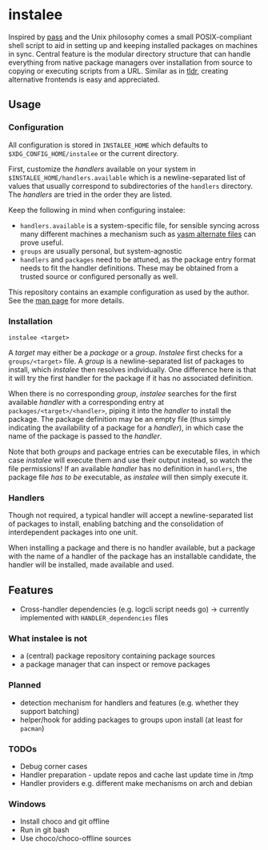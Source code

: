 # instalee

Inspired by [pass](passwordstore.org "The standard Unix password manager")
and the Unix philosophy 
comes a small POSIX-compliant shell script
to aid in setting up and keeping installed packages on machines in sync.
Central feature is the modular directory structure 
that can handle everything from native package managers 
over installation from source
to copying or executing scripts from a URL.
Similar as in [tldr](https://github.com/tldr-pages/tldr),
creating alternative frontends is easy and appreciated.

## Usage

### Configuration

All configuration is stored in `INSTALEE_HOME` 
which defaults to `$XDG_CONFIG_HOME/instalee`
or the current directory.

First, customize the _handlers_ available on your system 
in `$INSTALEE_HOME/handlers.available`
which is a newline-separated list of values 
that usually correspond to subdirectories of the `handlers` directory.
The _handlers_ are tried in the order they are listed.

Keep the following in mind when configuring instalee:
- `handlers.available` is a system-specific file,
  for sensible syncing across many different machines
  a mechanism such as [yasm alternate files](https://yadm.io/docs/alternates)
  can prove useful.
- `groups` are usually personal, but system-agnostic
- `handlers` and `packages` need to be attuned,
  as the package entry format needs to fit the handler definitions.
  These may be obtained from a trusted source
  or configured personally as well.

This repository contains an example configuration
as used by the author.
See the [man page](instalee.1) for more details.

### Installation

`instalee <target>`

A _target_ may either be a _package_ or a _group_.
*Instalee* first checks for a `groups/<target>` file.
A _group_ is a newline-separated list of packages to install,
which *instalee* then resolves individually.
One difference here is that it will try the first handler for the package
if it has no associated definition.

When there is no corresponding _group_,
*instalee* searches for the first available _handler_
with a corresponding entry at `packages/<target>/<handler>`,
piping it into the _handler_ to install the package.
The package definition may be an empty file
(thus simply indicating the availability of a package for a _handler_),
in which case the name of the package is passed to the _handler_.

Note that both _groups_ and package entries can be executable files,
in which case *instalee* will execute them and use their output instead,
so watch the file permissions!
If an available _handler_ has no definition in `handlers`,
the package file _has to be_ executable,
as *instalee* will then simply execute it.

### Handlers

Though not required,
a typical handler will accept 
a newline-separated list of packages to install,
enabling batching and the consolidation of interdependent packages into one unit.

When installing a package and there is no handler available,
but a package with the name of a handler of the package has an installable candidate,
the handler will be installed, made available and used.

## Features 
- Cross-handler dependencies (e.g. logcli script needs go)
  -> currently implemented with `HANDLER_dependencies` files

### What instalee is not
- a (central) package repository containing package sources
- a package manager that can inspect or remove packages

### Planned
- detection mechanism for handlers and features
  (e.g. whether they support batching)
- helper/hook for adding packages to groups upon install
  (at least for `pacman`)

### TODOs
- Debug corner cases
- Handler preparation - update repos and cache last update time in /tmp
- Handler providers e.g. different make mechanisms on arch and debian

### Windows
- Install choco and git offline
- Run in git bash
- Use choco/choco-offline sources
